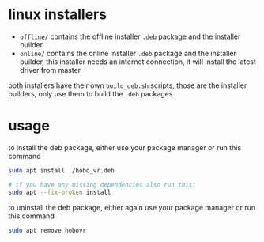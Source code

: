 # linux installers

* `offline/` contains the offline installer `.deb` package and the installer builder
* `online/` contains the online installer `.deb` package and the installer builder, this installer needs an internet connection, it will install the latest driver from master

both installers have their own `build_deb.sh` scripts, those are the installer builders, only use them to build the `.deb` packages

# usage
to install the deb package, either use your package manager or run this command
```bash
sudo apt install ./hobo_vr.deb

# if you have any missing dependencies also run this:
sudo apt --fix-broken install

```

to uninstall the deb package, either again use your package manager or run this command
```bash
sudo apt remove hobovr
```

